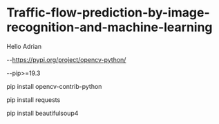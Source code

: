 # Traffic-flow-prediction-by-image-recognition-and-machine-learning

Hello Adrian

--https://pypi.org/project/opencv-python/

--pip>=19.3

pip install opencv-contrib-python


pip install requests

pip install beautifulsoup4